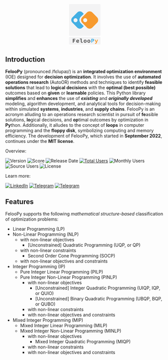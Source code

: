 

<p align="center">
   <img src="miscellaneous/logo/logo1.png" width="20%">
</p>


## Introduction

**FelooPy** (pronounced /fɛlupaɪ/) is an **integrated optimization environment** (IOE) designed for **decision optimization**. It involves the use of **automated operations research** (AutoOR) methods and techniques to identify **feasible solutions** that lead to **logical decisions** with the **optimal (best possible)** outcomes based on **given** or **learnable** policies. This Python library **simplifies** and **enhances** the use of **_existing_** and **_originally developed_** modeling, algorithm development, and analytical tools for decision-making within simulated **systems**, **industries**, and **supply chains**. FelooPy is an acronym alluding to an operations research scientist in pursuit of **fe**asible solutions, **lo**gical decisions, and **op**timal outcomes by optimization in **Py**thon. Additionally, it alludes to the concept of **loops** in computer programming and the **floppy disk**, symbolizing computing and memory efficiency. The development of FelooPy, which started in **September 2022**, continues under the **MIT license**.

Overview:

![Version](https://img.shields.io/static/v1?label=version&message=0.2.7&color=darkgreen)
![Score](https://img.shields.io/github/stars/ktafakkori/feloopy?label=score&color=darkgreen)
![Release Date](https://img.shields.io/github/release-date/ktafakkori/feloopy?label=release%20date&color=darkgreen)
[![Total Users](https://static.pepy.tech/personalized-badge/feloopy?period=total&units=international_system&left_color=grey&right_color=blue&left_text=total%20users)](https://pepy.tech/project/feloopy?&left_text=totalusers)
![Monthly Users](https://img.shields.io/pypi/dm/feloopy?label=monthly%20users&color=blue)
![Source Users](https://img.shields.io/github/downloads/ktafakkori/feloopy/total?label=source%20users&color=blue)
![License](https://img.shields.io/static/v1?label=license&message=MIT&color=darkred) 


Learn more:

[![LinkedIn](https://img.shields.io/badge/LinkedIn%20Group%20-blue?&color=darkblue&label=join)](https://www.linkedin.com/groups/12881077/) [![Telegram](https://img.shields.io/badge/Telegram%20Group%20-blue?&color=darkblue&label=join)](https://t.me/feloop_group)
[![Telegram](https://img.shields.io/badge/Instagram%20Page%20-blue?&color=darkblue&label=follow)](https://instagram.com/feloop_page)

## Features

FelooPy supports the following _mathematical structure-based_ classification of optimization problems:

 - Linear Programming (LP)
 - Non-Linear Programming (NLP)
   - with non-linear objectives
      - [Unconstrained] Quadratic Programming (UQP, or QP)
   - with non-linear constraints
      - Second Order Cone Programming (SOCP)
   - with non-linear objectives and constraints
- Integer Programming (IP)
   - Pure Integer Linear Programming (PILP)
   - Pure Integer Non-Linear Programming (PINLP)
      - with non-linear objectives
         - [Unconstrained] Integer Quadratic Programming (UIQP, IQP, or QUIO)
         - [Unconstrained] Binary Quadratic Programming (UBQP, BQP, or QUBO)
      - with non-linear constraints
      - with non-linear objectives and constraints
 - Mixed Integer Programming (MIP)
   - Mixed Integer Linear Programming (MILP)
   - Mixed Integer Non-Linear Programming (MINLP)
      - with non-linear objectives
         - Mixed Integer Quadratic Programming (MIQP)
      - with non-linear constraints
      - with non-linear objectives and constraints